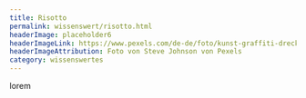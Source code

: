 ```yaml
---
title: Risotto
permalink: wissenswert/risotto.html
headerImage: placeholder6
headerImageLink: https://www.pexels.com/de-de/foto/kunst-graffiti-dreckig-textur-7486894/
headerImageAttribution: Foto von Steve Johnson von Pexels
category: wissenswertes
---
```


lorem
